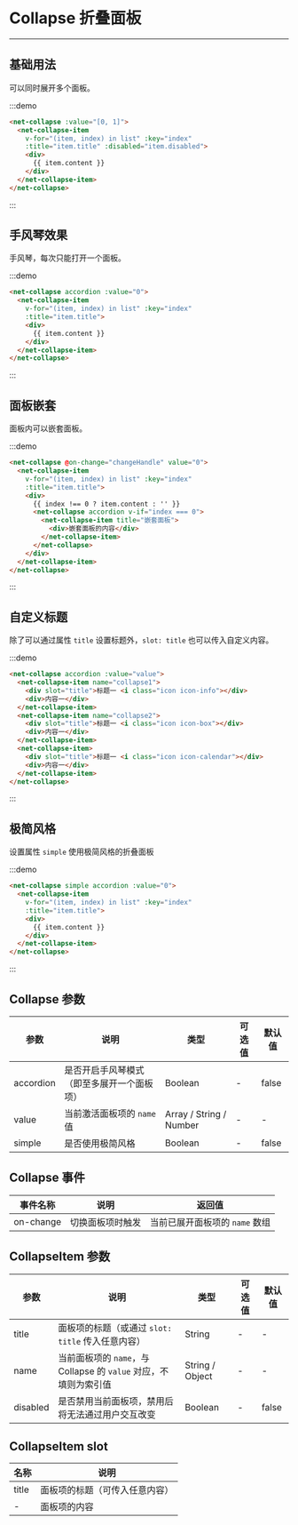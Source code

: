 
# Collapse 折叠面板

----

## 基础用法

可以同时展开多个面板。

:::demo
```html
<net-collapse :value="[0, 1]">
  <net-collapse-item
    v-for="(item, index) in list" :key="index"
    :title="item.title" :disabled="item.disabled">
    <div>
      {{ item.content }}
    </div>
  </net-collapse-item>
</net-collapse>
```
:::

## 手风琴效果

手风琴，每次只能打开一个面板。

:::demo
```html
<net-collapse accordion :value="0">
  <net-collapse-item
    v-for="(item, index) in list" :key="index"
    :title="item.title">
    <div>
      {{ item.content }}
    </div>
  </net-collapse-item>
</net-collapse>
```
:::

## 面板嵌套

面板内可以嵌套面板。

:::demo
```html
<net-collapse @on-change="changeHandle" value="0">
  <net-collapse-item
    v-for="(item, index) in list" :key="index"
    :title="item.title">
    <div>
      {{ index !== 0 ? item.content : '' }}
      <net-collapse accordion v-if="index === 0">
        <net-collapse-item title="嵌套面板">
          <div>嵌套面板的内容</div>
        </net-collapse-item>
      </net-collapse>
    </div>
  </net-collapse-item>
</net-collapse>
```
:::


## 自定义标题

除了可以通过属性 `title` 设置标题外，`slot: title` 也可以传入自定义内容。

:::demo
```html
<net-collapse accordion :value="value">
  <net-collapse-item name="collapse1">
    <div slot="title">标题一 <i class="icon icon-info"></div>
    <div>内容一</div>
  </net-collapse-item>
  <net-collapse-item name="collapse2">
    <div slot="title">标题一 <i class="icon icon-box"></div>
    <div>内容一</div>
  </net-collapse-item>
  <net-collapse-item>
    <div slot="title">标题一 <i class="icon icon-calendar"></div>
    <div>内容一</div>
  </net-collapse-item>
</net-collapse>
```
:::

## 极简风格

设置属性 `simple` 使用极简风格的折叠面板

:::demo
```html
<net-collapse simple accordion :value="0">
  <net-collapse-item
    v-for="(item, index) in list" :key="index"
    :title="item.title">
    <div>
      {{ item.content }}
    </div>
  </net-collapse-item>
</net-collapse>
```
:::

## Collapse 参数

| 参数      | 说明          | 类型      | 可选值                           | 默认值  |
|---------- |-------------- |---------- |--------------------------------  |-------- |
| accordion | 是否开启手风琴模式（即至多展开一个面板项） | Boolean | - | false |
| value | 当前激活面板项的 `name` 值 | Array / String / Number | - | - |
| simple | 是否使用极简风格 | Boolean | - | false |

## Collapse 事件

| 事件名称      | 说明          | 返回值  |
|---------- |-------------- |---------- |
| on-change | 切换面板项时触发 | 当前已展开面板项的 `name` 数组 |

## CollapseItem 参数

| 参数      | 说明          | 类型      | 可选值                           | 默认值  |
|---------- |-------------- |---------- |--------------------------------  |-------- |
| title | 面板项的标题（或通过 `slot: title` 传入任意内容） | String | - | - |
| name | 当前面板项的 `name`，与 Collapse 的 `value` 对应，不填则为索引值 | String / Object | - | - |
| disabled | 是否禁用当前面板项，禁用后将无法通过用户交互改变 | Boolean | - | false |

## CollapseItem slot

| 名称      | 说明 |
|----------|-------- |
| title | 面板项的标题（可传入任意内容） |
| - | 面板项的内容 |

<script>
  export default {
    data () {
      return {
        list: [
          { title: '标题1', content: '内容1' },
          { title: '标题2', content: '内容2' },
          { title: '标题3', content: '内容3', disabled: true }
        ],
        value: 'collapse1'
      }
    },
    methods: {
      changeHandle (val) {
        this.$Message.info(`collapse change event: ${val}`)
      }
    }
  }
</script>
